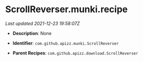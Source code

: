 # ScrollReverser.munki.recipe

_Last updated 2021-12-23 19:58:07Z_

- **Description**: None

- **Identifier**: `com.github.apizz.munki.ScrollReverser`

- **Parent Recipes**: `com.github.apizz.download.ScrollReverser`